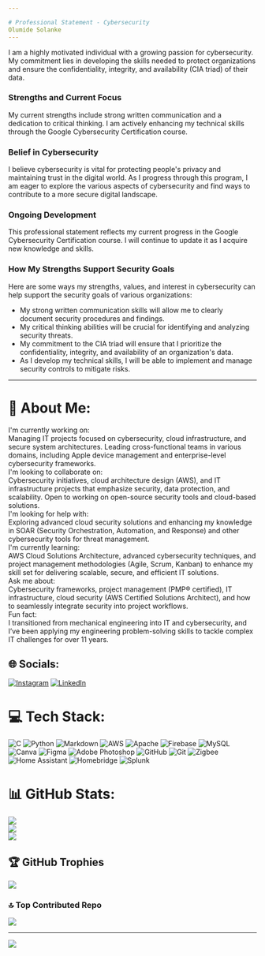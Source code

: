 ```yaml
---

# Professional Statement - Cybersecurity
Olumide Solanke
---
```



I am a highly motivated individual with a growing passion for cybersecurity. My commitment lies in developing the skills needed to protect organizations and ensure the confidentiality, integrity, and availability (CIA triad) of their data.

### Strengths and Current Focus

My current strengths include strong written communication and a dedication to critical thinking. I am actively enhancing my technical skills through the Google Cybersecurity Certification course. 

### Belief in Cybersecurity

I believe cybersecurity is vital for protecting people's privacy and maintaining trust in the digital world. As I progress through this program, I am eager to explore the various aspects of cybersecurity and find ways to contribute to a more secure digital landscape.

### Ongoing Development

This professional statement reflects my current progress in the Google Cybersecurity Certification course. I will continue to update it as I acquire new knowledge and skills.

### How My Strengths Support Security Goals

Here are some ways my strengths, values, and interest in cybersecurity can help support the security goals of various organizations:

- My strong written communication skills will allow me to clearly document security procedures and findings.
- My critical thinking abilities will be crucial for identifying and analyzing security threats.
- My commitment to the CIA triad will ensure that I prioritize the confidentiality, integrity, and availability of an organization's data.
- As I develop my technical skills, I will be able to implement and manage security controls to mitigate risks.

---

# 💫 About Me:
I'm currently working on:<br>Managing IT projects focused on cybersecurity, cloud infrastructure, and secure system architectures. Leading cross-functional teams in various domains, including Apple device management and enterprise-level cybersecurity frameworks.<br>I'm looking to collaborate on:<br>Cybersecurity initiatives, cloud architecture design (AWS), and IT infrastructure projects that emphasize security, data protection, and scalability. Open to working on open-source security tools and cloud-based solutions.<br>I'm looking for help with:<br>Exploring advanced cloud security solutions and enhancing my knowledge in SOAR (Security Orchestration, Automation, and Response) and other cybersecurity tools for threat management.<br>I'm currently learning:<br>AWS Cloud Solutions Architecture, advanced cybersecurity techniques, and project management methodologies (Agile, Scrum, Kanban) to enhance my skill set for delivering scalable, secure, and efficient IT solutions.<br>Ask me about:<br>Cybersecurity frameworks, project management (PMP® certified), IT infrastructure, cloud security (AWS Certified Solutions Architect), and how to seamlessly integrate security into project workflows.<br>Fun fact:<br>I transitioned from mechanical engineering into IT and cybersecurity, and I’ve been applying my engineering problem-solving skills to tackle complex IT challenges for over 11 years.


## 🌐 Socials:
[![Instagram](https://img.shields.io/badge/Instagram-%23E4405F.svg?logo=Instagram&logoColor=white)](https://instagram.com/olujakes) [![LinkedIn](https://img.shields.io/badge/LinkedIn-%230077B5.svg?logo=linkedin&logoColor=white)](https://linkedin.com/in/olumidesolanke) 

# 💻 Tech Stack:
![C](https://img.shields.io/badge/c-%2300599C.svg?style=for-the-badge&logo=c&logoColor=white) ![Python](https://img.shields.io/badge/python-3670A0?style=for-the-badge&logo=python&logoColor=ffdd54) ![Markdown](https://img.shields.io/badge/markdown-%23000000.svg?style=for-the-badge&logo=markdown&logoColor=white) ![AWS](https://img.shields.io/badge/AWS-%23FF9900.svg?style=for-the-badge&logo=amazon-aws&logoColor=white) ![Apache](https://img.shields.io/badge/apache-%23D42029.svg?style=for-the-badge&logo=apache&logoColor=white) ![Firebase](https://img.shields.io/badge/firebase-a08021?style=for-the-badge&logo=firebase&logoColor=ffcd34) ![MySQL](https://img.shields.io/badge/mysql-4479A1.svg?style=for-the-badge&logo=mysql&logoColor=white) ![Canva](https://img.shields.io/badge/Canva-%2300C4CC.svg?style=for-the-badge&logo=Canva&logoColor=white) ![Figma](https://img.shields.io/badge/figma-%23F24E1E.svg?style=for-the-badge&logo=figma&logoColor=white) ![Adobe Photoshop](https://img.shields.io/badge/adobe%20photoshop-%2331A8FF.svg?style=for-the-badge&logo=adobe%20photoshop&logoColor=white) ![GitHub](https://img.shields.io/badge/github-%23121011.svg?style=for-the-badge&logo=github&logoColor=white) ![Git](https://img.shields.io/badge/git-%23F05033.svg?style=for-the-badge&logo=git&logoColor=white) ![Zigbee](https://img.shields.io/badge/zigbee-%23EB0443.svg?style=for-the-badge&logo=zigbee&logoColor=white) ![Home Assistant](https://img.shields.io/badge/home%20assistant-%2341BDF5.svg?style=for-the-badge&logo=home-assistant&logoColor=white) ![Homebridge](https://img.shields.io/badge/homebridge-%23491F59.svg?style=for-the-badge&logo=homebridge&logoColor=white) ![Splunk](https://img.shields.io/badge/splunk-%23000000.svg?style=for-the-badge&logo=splunk&logoColor=white)
# 📊 GitHub Stats:
![](https://github-readme-stats.vercel.app/api?username=OluJakes&theme=dark&hide_border=false&include_all_commits=false&count_private=false)<br/>
![](https://github-readme-streak-stats.herokuapp.com/?user=OluJakes&theme=dark&hide_border=false)<br/>
![](https://github-readme-stats.vercel.app/api/top-langs/?username=OluJakesg&theme=dark&hide_border=false&include_all_commits=false&count_private=false&layout=compact)

## 🏆 GitHub Trophies
![](https://github-profile-trophy.vercel.app/?username=OluJakes&theme=radical&no-frame=false&no-bg=true&margin-w=4)

### 🔝 Top Contributed Repo
![](https://github-contributor-stats.vercel.app/api?username=OluJakes&limit=5&theme=dark&combine_all_yearly_contributions=true)

---
[![](https://visitcount.itsvg.in/api?id=olumide@greyfusion.com.ng&icon=0&color=0)](https://visitcount.itsvg.in)
